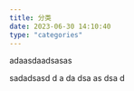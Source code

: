 ```yaml
---
title: 分类
date: 2023-06-30 14:10:40
type: "categories"
---
```


adaasdaadsasas

sadadsasd
d
a
da
dsa
as
dsa
d
